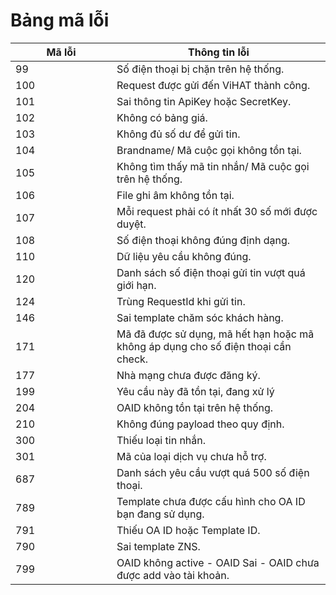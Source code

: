 # Bảng mã lỗi

<table><thead><tr><th width="146">Mã lỗi</th><th>Thông tin lỗi</th></tr></thead><tbody><tr><td>99</td><td>Số điện thoại bị chặn trên hệ thống.</td></tr><tr><td>100</td><td>Request được gửi đến ViHAT thành công.</td></tr><tr><td>101</td><td>Sai thông tin ApiKey hoặc SecretKey.</td></tr><tr><td>102</td><td>Không có bảng giá.</td></tr><tr><td>103</td><td>Không đủ số dư để gửi tin.</td></tr><tr><td>104</td><td>Brandname/ Mã cuộc gọi không tồn tại.</td></tr><tr><td>105</td><td>Không tìm thấy mã tin nhắn/ Mã cuộc gọi trên hệ thống.</td></tr><tr><td>106</td><td>File ghi âm không tồn tại.</td></tr><tr><td>107</td><td>Mỗi request phải có ít nhất 30 số mới được duyệt.</td></tr><tr><td>108</td><td>Số điện thoại không đúng định dạng.</td></tr><tr><td>110</td><td>Dữ liệu yêu cầu không đúng.</td></tr><tr><td>120</td><td>Danh sách số điện thoại gửi tin vượt quá giới hạn.</td></tr><tr><td>124</td><td>Trùng RequestId khi gửi tin.</td></tr><tr><td>146</td><td>Sai template chăm sóc khách hàng.</td></tr><tr><td>171</td><td>Mã đã được sử dụng, mã hết hạn hoặc mã không áp dụng cho số điện thoại cần check.</td></tr><tr><td>177</td><td>Nhà mạng chưa được đăng ký.</td></tr><tr><td>199</td><td>Yêu cầu này đã tồn tại, đang xử lý</td></tr><tr><td>204</td><td>OAID không tồn tại trên hệ thống.</td></tr><tr><td>210</td><td>Không đúng payload theo quy định.</td></tr><tr><td>300</td><td>Thiếu loại tin nhắn.</td></tr><tr><td>301</td><td>Mã của loại dịch vụ chưa hỗ trợ.</td></tr><tr><td>687</td><td>Danh sách yêu cầu vượt quá 500 số điện thoại.</td></tr><tr><td>789</td><td>Template chưa được cấu hình cho OA ID bạn đang sử dụng.</td></tr><tr><td>791</td><td>Thiếu OA ID hoặc Template ID.</td></tr><tr><td>790</td><td>Sai template ZNS.</td></tr><tr><td>799</td><td>OAID không active - OAID Sai - OAID chưa được add vào tài khoản.</td></tr></tbody></table>
